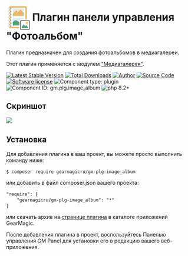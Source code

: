 # <img src="https://raw.githubusercontent.com/gearmagicru/gm-plg-image_album/refs/heads/master/assets/images/icon.svg" width="64px" height="64px" align="absmiddle"> Плагин панели управления "Фотоальбом"

Плагин предназначен для создания фотоальбомов в медиагалереи.

Этот плагин применяется с модулем ["Медиагалерея"](https://github.com/gearmagicru/gm-be-media_gallery).

[![Latest Stable Version](https://img.shields.io/packagist/v/gearmagicru/gm-plg-image_album.svg)](https://packagist.org/packages/gearmagicru/gm-plg-image_album)
[![Total Downloads](https://img.shields.io/packagist/dt/gearmagicru/gm-plg-image_album.svg)](https://packagist.org/packages/gearmagicru/gm-plg-image_album)
[![Author](https://img.shields.io/badge/author-anton.tivonenko@gmail.com-blue.svg)](mailto:anton.tivonenko@gmail.com)
[![Source Code](https://img.shields.io/badge/source-gearmagicru/gm--plg--image__album-blue.svg)](https://github.com/gearmagicru/gm-plg-image_album)
[![Software license](https://img.shields.io/badge/license-MIT-brightgreen.svg)](https://github.com/gearmagicru/gm-plg-image_album/blob/master/LICENSE)
![Component type: plugin](https://img.shields.io/badge/component%20type-plugin-green.svg)
![Component ID: gm.plg.image_album](https://img.shields.io/badge/component%20id-gm.plg.image_album-green.svg)
![php 8.2+](https://img.shields.io/badge/php-min%208.2-red.svg)

## Скриншот
<img src="https://github.com/gearmagicru/gm-plg-image_album/blob/master/assets/help/grid.png?raw=true">

## Установка

Для добавления плагина в ваш проект, вы можете просто выполнить команду ниже:

```
$ composer require gearmagicru/gm-plg-image_album
```

или добавить в файл composer.json вашего проекта:
```
"require": {
    "gearmagicru/gm-plg-image_album": "*"
}
```
или скачать архив на [странице плагина](https://apps.gearmagic.ru/component/gm-plg-image_album) в каталоге приложений GearMagic.

После добавления плагина в проект, воспользуйтесь Панелью управления GM Panel для установки его в редакцию вашего веб-приложения.
